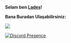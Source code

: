 
**Selam ben [Lades](https://github.com/ladesxd)!**



**Bana Buradan Ulaşabilirsiniz:**

[![](https://cdn.discordapp.com/attachments/806690258086658090/823829343499321384/68747470733a2f2f696d672e736869656c64732e696f2f62616467652f646973636f72642532302d3732383944412e737667.png)](https://discord.com/users/811943192059445259)


[![Discord Presence](https://lanyard-profile-readme.vercel.app/api/811943192059445259)](https://discord.com/users/811943192059445259)
